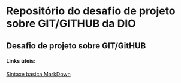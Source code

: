 # Repositório do desafio de projeto sobre GIT/GITHUB da DIO
## Desafio de projeto sobre GIT/GitHUB


#### Links úteis:
[Sintaxe básica MarkDown](https://www.markdownguide.org/basic-syntax/)
